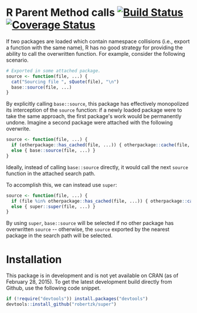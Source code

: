R Parent Method calls [![Build Status](https://travis-ci.org/robertzk/r-package-template.svg?branch=master)](https://travis-ci.org/robertzk/r-package-template.svg?branch=master) [![Coverage Status](https://coveralls.io/repos/robertzk/r-package-template/badge.svg?branch=master)](https://coveralls.io/r/robertzk/r-package-template)
===========

If two packages are loaded which contain namespace collisions (i.e., export a function
with the same name), R has no good strategy for providing the ability to call the
overwritten function. For example, consider the following scenario.

```r
# Exported in some attached package.
source <- function(file, ...) {
  cat("Sourcing file ", sQuote(file), "\n")
  base::source(file, ...)
}
```

By explicitly calling `base::source`, this package has effectively monopolized its
interception of the `source` function: if a newly loaded package were to take
the same approach, the first package's work would be permanently undone. Imagine a
second package were attached with the following overwrite.

```r
source <- function(file, ...) {
  if (otherpackage::has_cached(file, ...)) { otherpackage::cache(file, ...) }
  else { base::source(file, ...) }
}
```

Ideally, instead of calling `base::source` directly, it would call the next `source`
function in the attached search path.

To accomplish this, we can instead use `super`:

```r
source <- function(file, ...) {
  if (file %in% otherpackage::has_cached(file, ...)) { otherpackage::cache(file, ...) }
  else { super::super(file, ...) }
}
```

By using `super`, `base::source` will be selected if no other package has overwritten
`source` -- otherwise, the `source` exported by the nearest package in the search
path will be selected.

Installation
============

This package is in development and is not yet available on CRAN (as of February 28, 2015).
To get the latest development build directly from Github, use the following code snippet.

```R
if (!require("devtools")) install.packages("devtools")
devtools::install_github("robertzk/super")
```

